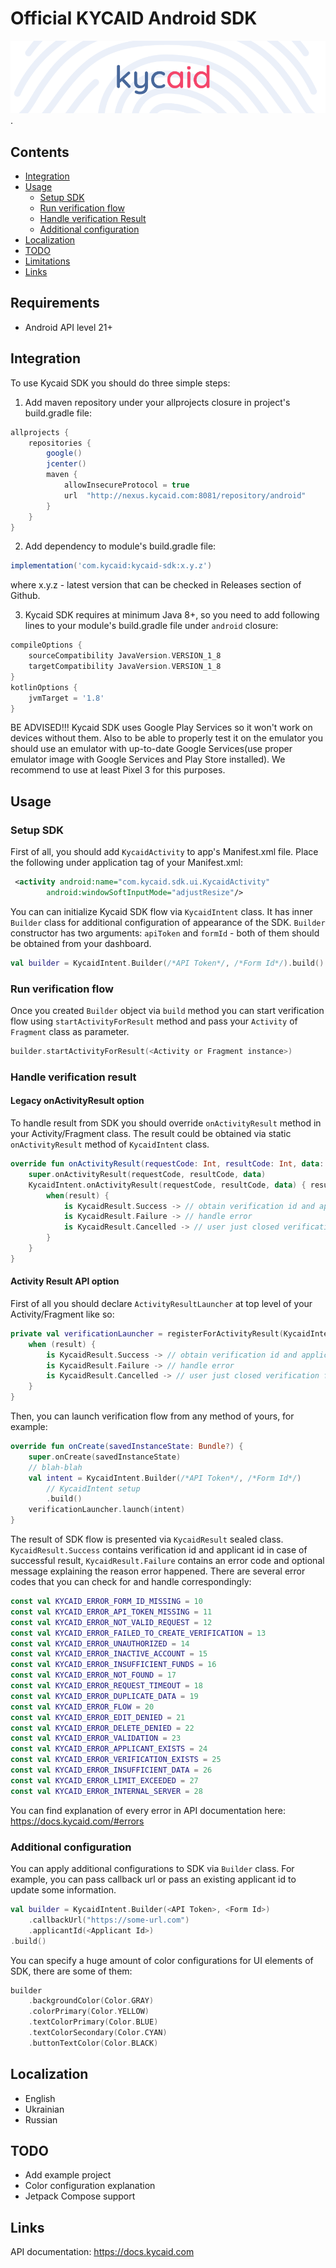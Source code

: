 # Official KYCAID Android SDK

![GitHub Logo](/art/logo_new_entry.png).

## Contents

* [Integration](#integration)
* [Usage](#usage)
    - [Setup SDK](#setup-sdk)
    - [Run verification flow](#run-verification-flow)
    - [Handle verification Result](#handle-verification-result)
    - [Additional configuration](#additional-configuration)
* [Localization](#localization)
* [TODO](#todo)
* [Limitations](#limitations)
* [Links](#links)

## Requirements

* Android API level 21+

## Integration
To use Kycaid SDK you should do three simple steps:
1. Add maven repository under your allprojects closure in project's build.gradle file:
```gradle
allprojects {
    repositories {
        google()
        jcenter()
        maven {
            allowInsecureProtocol = true
            url  "http://nexus.kycaid.com:8081/repository/android"
        }
    }
}
```
2. Add dependency to module's build.gradle file:
```gradle
implementation('com.kycaid:kycaid-sdk:x.y.z')
```
where x.y.z - latest version that can be checked in Releases section of Github.

3. Kycaid SDK requires at minimum Java 8+, so you need to add following lines to your module's build.gradle file under ```android``` closure:
```gradle
compileOptions {
    sourceCompatibility JavaVersion.VERSION_1_8
    targetCompatibility JavaVersion.VERSION_1_8
}
kotlinOptions {
    jvmTarget = '1.8'
}
```

BE ADVISED!!!
Kycaid SDK uses Google Play Services so it won't work on devices without them. Also to be able to properly test it on the emulator you should use an emulator with up-to-date Google Services(use proper emulator image with Google Services and Play Store installed). We recommend to use at least Pixel 3 for this purposes.
## Usage

### Setup SDK

First of all, you should add ```KycaidActivity``` to app's Manifest.xml  file.
Place the following under application tag of your Manifest.xml:
```xml
 <activity android:name="com.kycaid.sdk.ui.KycaidActivity"
        android:windowSoftInputMode="adjustResize"/>
```

You can can initialize Kycaid SDK flow via ```KycaidIntent``` class. It has inner ```Builder``` class for additional configuration of appearance of the SDK. ```Builder``` constructor has two arguments: ```apiToken``` and ```formId``` - both of them should be obtained from your dashboard.
```kotlin
val builder = KycaidIntent.Builder(/*API Token*/, /*Form Id*/).build()
```

### Run verification flow

Once you created ```Builder``` object via ```build``` method you can start verification flow using ```startActivityForResult``` method and pass your ```Activity``` of ```Fragment``` class as parameter.
```kotlin
builder.startActivityForResult(<Activity or Fragment instance>)
```

### Handle verification result

#### Legacy onActivityResult option

To handle result from SDK you should override ```onActivityResult``` method in your Activity/Fragment class. The result could be obtained via static ```onActivityResult``` method of ```KycaidIntent``` class.
```kotlin
override fun onActivityResult(requestCode: Int, resultCode: Int, data: Intent?) {
    super.onActivityResult(requestCode, resultCode, data)
    KycaidIntent.onActivityResult(requestCode, resultCode, data) { result ->
        when(result) {
            is KycaidResult.Success -> // obtain verification id and applicant id
            is KycaidResult.Failure -> // handle error
            is KycaidResult.Cancelled -> // user just closed verification flow
        }
    }
}
```

#### Activity Result API option

First of all you should declare ```ActivityResultLauncher``` at top level of your Activity/Fragment like so:
```kotlin
private val verificationLauncher = registerForActivityResult(KycaidIntent.CreateVerification()) { result ->
    when (result) {
        is KycaidResult.Success -> // obtain verification id and applicant id
        is KycaidResult.Failure -> // handle error
        is KycaidResult.Cancelled -> // user just closed verification flow
    }
}
```
Then, you can launch verification flow from any method of yours, for example:
```kotlin
override fun onCreate(savedInstanceState: Bundle?) {
    super.onCreate(savedInstanceState)
    // blah-blah
    val intent = KycaidIntent.Builder(/*API Token*/, /*Form Id*/)
        // KycaidIntent setup
        .build()
    verificationLauncher.launch(intent)
}
```
The result of SDK flow is presented via ```KycaidResult``` sealed class. ```KycaidResult.Success``` contains verification id and applicant id in case of successful result, ```KycaidResult.Failure``` contains an error code and optional message explaining the reason error happened.
There are several error codes that you can check for and handle correspondingly:
```kotlin
const val KYCAID_ERROR_FORM_ID_MISSING = 10
const val KYCAID_ERROR_API_TOKEN_MISSING = 11
const val KYCAID_ERROR_NOT_VALID_REQUEST = 12
const val KYCAID_ERROR_FAILED_TO_CREATE_VERIFICATION = 13
const val KYCAID_ERROR_UNAUTHORIZED = 14
const val KYCAID_ERROR_INACTIVE_ACCOUNT = 15
const val KYCAID_ERROR_INSUFFICIENT_FUNDS = 16
const val KYCAID_ERROR_NOT_FOUND = 17
const val KYCAID_ERROR_REQUEST_TIMEOUT = 18
const val KYCAID_ERROR_DUPLICATE_DATA = 19
const val KYCAID_ERROR_FLOW = 20
const val KYCAID_ERROR_EDIT_DENIED = 21
const val KYCAID_ERROR_DELETE_DENIED = 22
const val KYCAID_ERROR_VALIDATION = 23
const val KYCAID_ERROR_APPLICANT_EXISTS = 24
const val KYCAID_ERROR_VERIFICATION_EXISTS = 25
const val KYCAID_ERROR_INSUFFICIENT_DATA = 26
const val KYCAID_ERROR_LIMIT_EXCEEDED = 27
const val KYCAID_ERROR_INTERNAL_SERVER = 28
```

You can find explanation of every error in API documentation here: https://docs.kycaid.com/#errors

### Additional configuration

You can apply additional configurations to SDK via ```Builder``` class. For example, you can pass callback url or pass an existing applicant id to update some information.
```kotlin
val builder = KycaidIntent.Builder(<API Token>, <Form Id>)
    .callbackUrl("https://some-url.com")
    .applicantId(<Applicant Id>)
.build()
```
You can specify a huge amount of color configurations for UI elements of SDK, there are some of them:
```kotlin
builder
    .backgroundColor(Color.GRAY)
    .colorPrimary(Color.YELLOW)
    .textColorPrimary(Color.BLUE)
    .textColorSecondary(Color.CYAN)
    .buttonTextColor(Color.BLACK)
```

## Localization

* English
* Ukrainian
* Russian

## TODO

* Add example project
* Color configuration explanation
* Jetpack Compose support

## Links

API documentation:
https://docs.kycaid.com
